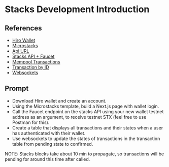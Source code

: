 # Stacks Development Introduction

## References
* [Hiro Wallet](https://wallet.hiro.so/)
* [Microstacks](https://micro-stacks.dev/)
* [Api URL](https://stacks-node-api.testnet.stacks.co)
* [Stacks API + Faucet](https://docs.hiro.so/api#tag/Faucets)
* [Mempool Transactions](https://docs.hiro.so/api#tag/Transactions/operation/get_mempool_transaction_list)
* [Transaction by ID](https://docs.hiro.so/api#tag/Transactions/operation/get_transaction_by_id)
* [Websockets](hhttps://docs.hiro.so/get-started/stacks-blockchain-api#websocket-sample)


## Prompt

* Download Hiro wallet and create an account.
* Using the Microstacks template, build a Next.js page with wallet login.
* Call the Faucet endpoint on the stacks API using your new wallet testnet address as an argument, to receive testnet STX (feel free to use Postman for this).
* Create a table that displays all transactions and their states when a user has authenticated with their wallet.
* Use websockets to update the states of transactions in the transaction table from pending state to confirmed.

NOTE: Stacks blocks take about 10 min to propagate, so transactions will be pending for around this time after called. 
